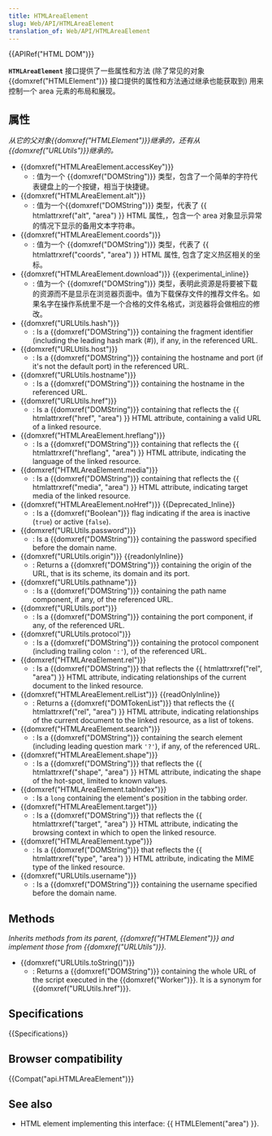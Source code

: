 ```yaml
---
title: HTMLAreaElement
slug: Web/API/HTMLAreaElement
translation_of: Web/API/HTMLAreaElement
---
```

{{APIRef("HTML DOM")}}

**`HTMLAreaElement`** 接口提供了一些属性和方法 (除了常见的对象{{domxref("HTMLElement")}} 接口提供的属性和方法通过继承也能获取到) 用来控制一个 area 元素的布局和展现。

## 属性

_从它的父对象{{domxref("HTMLElement")}}继承的，还有从{{domxref("URLUtils")}}继承的。_

- {{domxref("HTMLAreaElement.accessKey")}}
  - : 值为一个 {{domxref("DOMString")}} 类型，包含了一个简单的字符代表键盘上的一个按键，相当于快捷键。
- {{domxref("HTMLAreaElement.alt")}}
  - : 值为一个{{domxref("DOMString")}} 类型，代表了 {{ htmlattrxref("alt", "area") }} HTML 属性,，包含一个 area 对象显示异常的情况下显示的备用文本字符串。
- {{domxref("HTMLAreaElement.coords")}}
  - : 值为一个 {{domxref("DOMString")}} 类型，代表了 {{ htmlattrxref("coords", "area") }} HTML 属性, 包含了定义热区相关的坐标。
- {{domxref("HTMLAreaElement.download")}} {{experimental_inline}}
  - : 值为一个 {{domxref("DOMString")}} 类型，表明此资源是将要被下载的资源而不是显示在浏览器页面中。值为下载保存文件的推荐文件名。如果名字在操作系统里不是一个合格的文件名格式，浏览器将会做相应的修改。
- {{domxref("URLUtils.hash")}}
  - : Is a {{domxref("DOMString")}} containing the fragment identifier (including the leading hash mark (#)), if any, in the referenced URL.
- {{domxref("URLUtils.host")}}
  - : Is a {{domxref("DOMString")}} containing the hostname and port (if it's not the default port) in the referenced URL.
- {{domxref("URLUtils.hostname")}}
  - : Is a {{domxref("DOMString")}} containing the hostname in the referenced URL.
- {{domxref("URLUtils.href")}}
  - : Is a {{domxref("DOMString")}} containing that reflects the {{ htmlattrxref("href", "area") }} HTML attribute, containing a valid URL of a linked resource.
- {{domxref("HTMLAreaElement.hreflang")}}
  - : Is a {{domxref("DOMString")}} containing that reflects the {{ htmlattrxref("hreflang", "area") }} HTML attribute, indicating the language of the linked resource.
- {{domxref("HTMLAreaElement.media")}}
  - : Is a {{domxref("DOMString")}} containing that reflects the {{ htmlattrxref("media", "area") }} HTML attribute, indicating target media of the linked resource.
- {{domxref("HTMLAreaElement.noHref")}} {{Deprecated_Inline}}
  - : Is a {{domxref("Boolean")}} flag indicating if the area is inactive (`true`) or active (`false`).
- {{domxref("URLUtils.password")}}
  - : Is a {{domxref("DOMString")}} containing the password specified before the domain name.
- {{domxref("URLUtils.origin")}} {{readonlyInline}}
  - : Returns a {{domxref("DOMString")}} containing the origin of the URL, that is its scheme, its domain and its port.
- {{domxref("URLUtils.pathname")}}
  - : Is a {{domxref("DOMString")}} containing the path name component, if any, of the referenced URL.
- {{domxref("URLUtils.port")}}
  - : Is a {{domxref("DOMString")}} containing the port component, if any, of the referenced URL.
- {{domxref("URLUtils.protocol")}}
  - : Is a {{domxref("DOMString")}} containing the protocol component (including trailing colon `':'`), of the referenced URL.
- {{domxref("HTMLAreaElement.rel")}}
  - : Is a {{domxref("DOMString")}} that reflects the {{ htmlattrxref("rel", "area") }} HTML attribute, indicating relationships of the current document to the linked resource.
- {{domxref("HTMLAreaElement.relList")}} {{readOnlyInline}}
  - : Returns a {{domxref("DOMTokenList")}} that reflects the {{ htmlattrxref("rel", "area") }} HTML attribute, indicating relationships of the current document to the linked resource, as a list of tokens.
- {{domxref("HTMLAreaElement.search")}}
  - : Is a {{domxref("DOMString")}} containing the search element (including leading question mark `'?'`), if any, of the referenced URL.
- {{domxref("HTMLAreaElement.shape")}}
  - : Is a {{domxref("DOMString")}} that reflects the {{ htmlattrxref("shape", "area") }} HTML attribute, indicating the shape of the hot-spot, limited to known values.
- {{domxref("HTMLAreaElement.tabIndex")}}
  - : Is a `long` containing the element's position in the tabbing order.
- {{domxref("HTMLAreaElement.target")}}
  - : Is a {{domxref("DOMString")}} that reflects the {{ htmlattrxref("target", "area") }} HTML attribute, indicating the browsing context in which to open the linked resource.
- {{domxref("HTMLAreaElement.type")}}
  - : Is a {{domxref("DOMString")}} that reflects the {{ htmlattrxref("type", "area") }} HTML attribute, indicating the MIME type of the linked resource.
- {{domxref("URLUtils.username")}}
  - : Is a {{domxref("DOMString")}} containing the username specified before the domain name.

## Methods

_Inherits methods from its parent, {{domxref("HTMLElement")}} and implement those from {{domxref("URLUtils")}}._

- {{domxref("URLUtils.toString()")}}
  - : Returns a {{domxref("DOMString")}} containing the whole URL of the script executed in the {{domxref("Worker")}}. It is a synonym for {{domxref("URLUtils.href")}}.

## Specifications

{{Specifications}}

## Browser compatibility

{{Compat("api.HTMLAreaElement")}}

## See also

- HTML element implementing this interface: {{ HTMLElement("area") }}.
